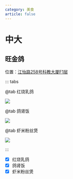 ```yaml
---
category: 美食
article: false
---
```


# 中大

## 旺金鸽

<i class="fa-solid fa-location-dot"></i> 位置：<a href="https://ditu.amap.com/place/B00141RT98" target="_blank">江怡路258号科教大厦F1层</a>

::: tabs

@tab 红烧乳鸽

![](https://img.sherry4869.com/blog/life/food/china/guangdong/guangzhou/hz/zd/wjg/1.jpg)

@tab 鸽肾饭

![](https://img.sherry4869.com/blog/life/food/china/guangdong/guangzhou/hz/zd/wjg/2.jpg)

@tab 虾米粉丝煲

![](https://img.sherry4869.com/blog/life/food/china/guangdong/guangzhou/hz/zd/wjg/3.jpg)

:::

- [x] 红烧乳鸽
- [x] 鸽肾饭
- [x] 虾米粉丝煲